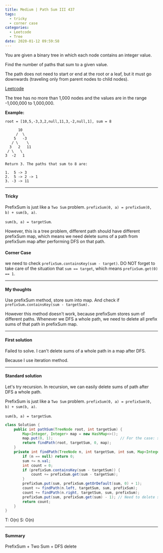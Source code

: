 ```yaml
---
title: Medium | Path Sum III 437
tags:
  - tricky
  - corner case
categories:
  - Leetcode
  - Tree
date: 2020-01-12 09:59:58
---
```


You are given a binary tree in which each node contains an integer value.

Find the number of paths that sum to a given value.

The path does not need to start or end at the root or a leaf, but it must go downwards (traveling only from parent nodes to child nodes).

[Leetcode](https://leetcode.com/problems/path-sum-iii/)

<!--more-->

The tree has no more than 1,000 nodes and the values are in the range -1,000,000 to 1,000,000.

**Example:**

```
root = [10,5,-3,3,2,null,11,3,-2,null,1], sum = 8

      10
     /  \
    5   -3
   / \    \
  3   2   11
 / \   \
3  -2   1

Return 3. The paths that sum to 8 are:

1.  5 -> 3
2.  5 -> 2 -> 1
3. -3 -> 11
```

---

#### Tricky 

PrefixSum is just like a `Two Sum` problem. `prefixSum(0, a) = prefixSum(0, b) + sum(b, a)`.

`sum(b, a) = targetSum`. 

However, this is a tree problem, different path should have different prefixSum map, which means we need delete sums of a path from prefixSum map after performing DFS on that path.

#### Corner Case

we need to check `prefixSum.containsKey(sum - target)`. DO NOT forget to take care of the situation that `sum == target`, which means `prefixSum.get(0) == 1`.

---

#### My thoughts 

Use prefixSum method, store sum into map. And check if `prefixSum.containsKey(sum - targetSum).`

However this method doesn't work, because prefixSum stores sum of different paths. Whenever we DFS a whole path, we need to delete all prefix sums of that path in prefixSum map.

---

#### First solution 

Failed to solve. I can't delete sums of a whole path in a map after DFS.

Because I use iteration method.

---

#### Standard solution 

Let's try recursion. In recursion, we can easily delete sums of path after DFS a whole path.

PrefixSum is just like a `Two Sum` problem. `prefixSum(0, a) = prefixSum(0, b) + sum(b, a)`.

`sum(b, a) = targetSum`. 

```java
class Solution {
    public int pathSum(TreeNode root, int targetSum) {
        Map<Integer, Integer> map = new HashMap<>();
        map.put(0, 1);                               // For the case: sum == targetSum
        return findPath(root, targetSum, 0, map);
    }
    private int findPath(TreeNode n, int targetSum, int sum, Map<Integer, Integer> prefixSum) {
        if (n == null) return 0;
        sum += n.val;
        int count = 0;
        if (prefixSum.containsKey(sum - targetSum)) {
            count += prefixSum.get(sum - targetSum);
        }
        prefixSum.put(sum, prefixSum.getOrDefault(sum, 0) + 1);
        count += findPath(n.left, targetSum, sum, prefixSum);
        count += findPath(n.right, targetSum, sum, prefixSum);
        prefixSum.put(sum, prefixSum.get(sum) - 1); // Need to delete sums of this path.
        return count;
    }
}
```

T: O(n)				S: O(n)

---

#### Summary 

PrefixSum + Two Sum + DFS delete
